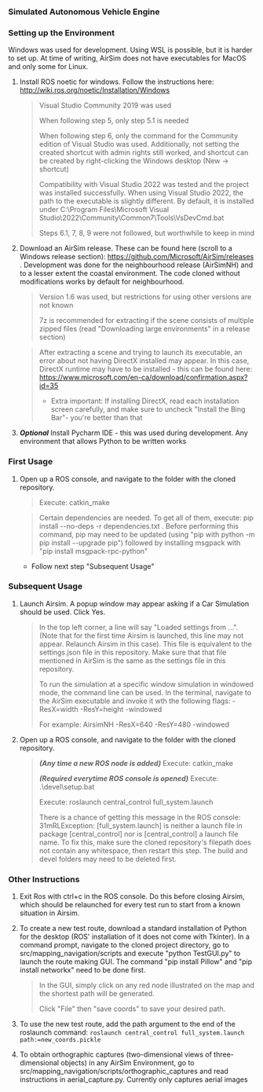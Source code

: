 ### Simulated Autonomous Vehicle Engine

### Setting up the Environment

Windows was used for development. Using WSL is possible, but it is harder to set up. At time of writing, AirSim does not have
executables for MacOS and only some for Linux.

1. Install ROS noetic for windows. Follow the instructions here: http://wiki.ros.org/noetic/Installation/Windows

    > Visual Studio Community 2019 was used
    > 
    > When following step 5, only step 5.1 is needed
    > 
    > When following step 6, only the command for the Community edition of Visual Studio was used. Additionally, not setting the created shortcut with admin rights still worked, and shortcut can be created by right-clicking the Windows desktop (New -> shortcut)
    > 
    > Compatibility with Visual Studio 2022 was tested and the project was installed successfully. When using Visual Studio 2022, the path to the executable is slightly different. By default, it is installed under C:\Program Files\Microsoft Visual Studio\2022\Community\Common7\Tools\VsDevCmd.bat
    > 
    > Steps 6.1, 7, 8, 9 were not followed, but worthwhile to keep in mind

2. Download an AirSim release. These can be found here (scroll to a Windows release section): https://github.com/Microsoft/AirSim/releases . Development was done for the neighbourhood release (AirSimNH) and to a lesser extent the coastal environment. The code cloned without modifications works by default for neighbourhood. 

   >Version 1.6 was used, but restrictions for using other versions are not known
   >
   >7z is recommended for extracting if the scene consists of multiple zipped files (read "Downloading large environments" in a release section)
   
    >After extracting a scene and trying to launch its executable, an error about not having DirectX installed may appear. In this case, DirectX runtime may have to be installed - this can be found here: https://www.microsoft.com/en-ca/download/confirmation.aspx?id=35
    > * Extra important: If installing DirectX, read each installation screen carefully, and make sure to uncheck "Install the Bing Bar"- you're better than that

3. ***Optional*** Install Pycharm IDE - this was used during development. Any environment that allows Python to be written works

### First Usage

1. Open up a ROS console, and navigate to the folder with the cloned repository.
   > Execute: catkin_make

   > Certain dependencies are needed. To get all of them, execute: pip install --no-deps -r dependencies.txt . Before performing this command, pip may need to be updated (using "pip with python -m pip install --upgrade pip") followed by installing msgpack with "pip install msgpack-rpc-python"
   
    * Follow next step "Subsequent Usage"

### Subsequent Usage

1. Launch Airsim. A popup window may appear asking if a Car Simulation should be used. Click Yes.
    > In the top left corner, a line will say "Loaded settings from ...". (Note that for the first time Airsim is launched, this line may not appear. Relaunch Airsim in this case). This file is equivalent to the settings.json file in this repository. 
     Make sure that that file mentioned in AirSim is the same as the settings file in this repository.
    >
    > To run the simulation at a specific window simulation in windowed mode, the command line can be used.
      In the terminal, navigate to the AirSim executable and invoke it wth the following flags:  -ResX=width -ResY=height -windowed
    >
    > For example: AirsimNH -ResX=640 -ResY=480 -windowed 

2. Open up a ROS console, and navigate to the folder with the cloned repository.
    > ***(Any time a new ROS node is added)*** Execute: catkin_make
    >
    > ***(Required everytime ROS console is opened)*** Execute: .\devel\setup.bat
    >
    > Execute: roslaunch central_control full_system.launch
    > 
    > There is a chance of getting this message in the ROS console: 31mRLException: [full_system.launch] is neither a launch file in package [central_control] nor is [central_control] a launch file name.
      To fix this, make sure the cloned repository's filepath does not contain any whitespace, then restart this step. The build and devel folders may need to be deleted first.
     
### Other Instructions

1. Exit Ros with ctrl+c in the ROS console. Do this before closing Airsim, which should be relaunched for every test run to start from a known situation in Airsim.

2. To create a new test route, download a standard installation of Python for the desktop (ROS' installation of it does not come with Tkinter). In a command prompt, navigate to the cloned project directory, go to src/mapping_navigation/scripts and execute "python TestGUI.py" to launch the route making GUI. The command "pip install Pillow" and "pip install networkx" need to be done first.

    > In the GUI, simply click on any red node illustrated on the map and the shortest path will be generated.
    > 
    > Click "File" then "save coords" to save your desired path.

3. To use the new test route, add the path argument to the end of the roslaunch command: `roslaunch central_control full_system.launch path:=new_coords.pickle`

4. To obtain orthographic captures (two-dimensional views of three-dimensional objects) in any AirSim Environment, go to src/mapping_navigation/scripts/orthographic_captures and read instructions in aerial_capture.py. Currently only captures aerial images 
